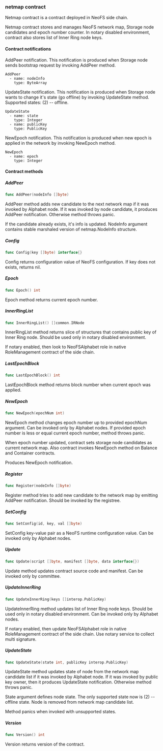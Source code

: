 ### netmap contract

Netmap contract is a contract deployed in NeoFS side chain\.

Netmap contract stores and manages NeoFS network map\, Storage node candidates and epoch number counter\. In notary disabled environment\, contract also stores list of Inner Ring node keys\.

#### Contract notifications

AddPeer notification\. This notification is produced when Storage node sends bootstrap request by invoking AddPeer method\.

```
AddPeer
  - name: nodeInfo
    type: ByteArray
```

UpdateState notification\. This notification is produced when Storage node wants to change it's state \(go offline\) by invoking UpdateState method\. Supported states: \(2\) \-\- offline\.

```
UpdateState
  - name: state
    type: Integer
  - name: publicKey
    type: PublicKey
```

NewEpoch notification\. This notification is produced when new epoch is applied in the network by invoking NewEpoch method\.

```
NewEpoch
  - name: epoch
    type: Integer
```

#### Contract methods

##### AddPeer

```go
func AddPeer(nodeInfo []byte)
```

AddPeer method adds new candidate to the next network map if it was invoked by Alphabet node\. If it was invoked by node candidate\, it produces AddPeer notification\. Otherwise method throws panic\.

If the candidate already exists\, it's info is updated\. NodeInfo argument contains stable marshaled version of netmap\.NodeInfo structure\.

##### Config

```go
func Config(key []byte) interface{}
```

Config returns configuration value of NeoFS configuration\. If key does not exists\, returns nil\.

##### Epoch

```go
func Epoch() int
```

Epoch method returns current epoch number\.

##### InnerRingList

```go
func InnerRingList() []common.IRNode
```

InnerRingList method returns slice of structures that contains public key of Inner Ring node\. Should be used only in notary disabled environment\.

If notary enabled\, then look to NeoFSAlphabet role in native RoleManagement contract of the side chain\.

##### LastEpochBlock

```go
func LastEpochBlock() int
```

LastEpochBlock method returns block number when current epoch was applied\.

##### NewEpoch

```go
func NewEpoch(epochNum int)
```

NewEpoch method changes epoch number up to provided epochNum argument\. Can be invoked only by Alphabet nodes\. If provided epoch number is less or equal current epoch number\, method throws panic\.

When epoch number updated\, contract sets storage node candidates as current network map\. Also contract invokes NewEpoch method on Balance and Container contracts\.

Produces NewEpoch notification\.

##### Register

```go
func Register(nodeInfo []byte)
```

Register method tries to add new candidate to the network map by emitting AddPeer notification\. Should be invoked by the registree\.

##### SetConfig

```go
func SetConfig(id, key, val []byte)
```

SetConfig key\-value pair as a NeoFS runtime configuration value\. Can be invoked only by Alphabet nodes\.

##### Update

```go
func Update(script []byte, manifest []byte, data interface{})
```

Update method updates contract source code and manifest\. Can be invoked only by committee\.

##### UpdateInnerRing

```go
func UpdateInnerRing(keys []interop.PublicKey)
```

UpdateInnerRing method updates list of Inner Ring node keys\. Should be used only in notary disabled environment\. Can be invoked only by Alphabet nodes\.

If notary enabled\, then update NeoFSAlphabet role in native RoleManagement contract of the side chain\. Use notary service to collect multi signature\.

##### UpdateState

```go
func UpdateState(state int, publicKey interop.PublicKey)
```

UpdateState method updates state of node from the network map candidate list if it was invoked by Alphabet node\. If it was invoked by public key owner\, then it produces UpdateState notification\. Otherwise method throws panic\.

State argument defines node state\. The only supported state now is \(2\) \-\- offline state\. Node is removed from network map candidate list\.

Method panics when invoked with unsupported states\.

##### Version

```go
func Version() int
```

Version returns version of the contract\.


